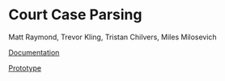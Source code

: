 # Court Case Parsing
Matt Raymond, Trevor Kling, Tristan Chilvers, Miles Milosevich

[Documentation](https://docs.google.com/document/d/1r2WDDGoAmco44TrTyDUzWOjovOC8PYVQNAEehnGUzq8/edit?usp=sharing)

[Prototype](https://github.com/kling109/HireRight-Challenge/blob/kling109/Prototype.md)
